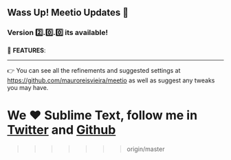 ## Wass Up! Meetio Updates 🎁

### Version 2️⃣.0️⃣.0️⃣ its available!

📣 **FEATURES**:


---

👉 You can see all the refinements and suggested settings at https://github.com/mauroreisvieira/meetio
as well as suggest any tweaks you may have.

We ♥️ Sublime Text, follow me in [Twitter](https://twitter.com/mauroreisviera) and
[Github](https://github.com/mauroreisvieira/)
=======

>>>>>>> origin/master
